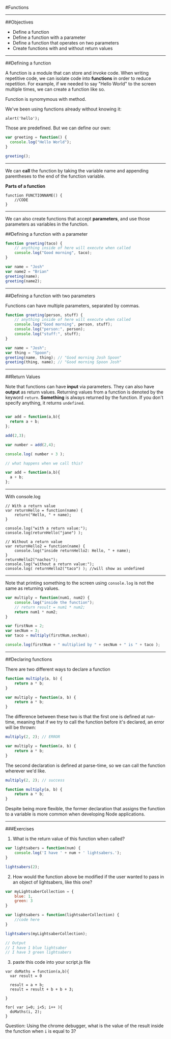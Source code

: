 #Functions

---

##Objectives
* Define a function
* Define a function with a parameter
* Define a function that operates on two parameters
* Create functions with and without return values

---

##Defining a function

A function is a module that can store and invoke code. When writing repetitive
code, we can isolate code into **functions** in order to reduce repetition. For
example, if we needed to say "Hello World" to the screen multiple times, we can
create a function like so.

Function is synomymous with method.

We've been using functions already without knowing it:
```
alert('hello');
```

Those are predefined.
But we can define our own:

```js
var greeting = function() {
  console.log("Hello World");
}

greeting();
```

---

We can **call** the function by taking the variable name and appending parentheses to the end of the function variable.

**Parts of a function**

```
function FUNCTIONNAME() {
	//CODE
}
```

---

We can also create functions that accept **parameters**, and use those parameters as variables in the function.

##Defining a function with a parameter
```js
function greeting(taco) {
	// anything inside of here will execute when called
	console.log("Good morning", taco);
}

var name = "Josh"
var name2 = "Brian"
greeting(name);
greeting(name2);
```

---

##Defining a function with two parameters

Functions can have multiple parameters, separated by commas.

```js
function greeting(person, stuff) {
	// anything inside of here will execute when called
	console.log("Good morning", person, stuff);
	console.log("person:", person);
	console.log("stuff:", stuff);
}

var name = "Josh";
var thing = "Spoon";
greeting(name, thing); // "Good morning Josh Spoon"
greeting(thing, name); // "Good morning Spoon Josh"
```

---

##Return Values

Note that functions can have **input** via parameters. They can also have **output** as return values. Returning values from a function is denoted by the keyword `return`. **Something** is always returned by the function. If you don't specify anything, it returns `undefined`.




```js

var add = function(a,b){
  return a + b;
};

add(2,3);

var number = add(2,4);

console.log( number + 3 );

// what happens when we call this?

var add = function(a,b){
  a + b;
};

```

---

With console.log

```
// With a return value
var returnHello = function(name) {
	return("Hello, " + name);
}

console.log("with a return value:");
console.log(returnHello("jane") );

// Without a return value
var returnHello2 = function(name) {
	console.log("inside returnHello2: Hello, " + name);
}
returnHello2("nachos");
console.log("without a return value:");
console.log( returnHello2("taco") ); //will show as undefined
```


---





Note that printing something to the screen using `console.log` is not the same as returning values.

```js
var multiply = function(num1, num2) {
	console.log("inside the function");
	// return result = num1 * num2;
	return num1 * num2;
}

var firstNum = 2;
var secNum = 3;
var taco = multiply(firstNum,secNum);

console.log(firstNum + " multiplied by " + secNum + " is " + taco );
```

---

##Declaring functions

There are two different ways to declare a function
```js
function multiply(a, b) {
	return a * b;
}

var multiply = function(a, b) {
	return a * b;
}
```

The difference between these two is that the first one is defined at run-time, meaning that if we try to call the function before it's declared, an error will be thrown:
```js
multiply(2, 2); // ERROR

var multiply = function(a, b) {
    return a * b;
}
```

The second declaration is defined at parse-time, so we can call the function wherever we'd like.
```js
multiply(2, 2); // success

function multiply(a, b) {
	return a * b;
}
```

Despite being more flexible, the former declaration that assigns the function to a variable is more common when developing Node applications.


---


###Exercises

1. What is the return value of this function when called?

```js
var lightsabers = function(num) {
	console.log('I have ' + num + ' lightsabers.');
}

lightsabers(2);
```

2. How would the function above be modified if the user wanted to pass in an object of lightsabers, like this one?

```js
var myLightsaberCollection = {
	blue: 1,
	green: 3
}

var lightsabers = function(lightsaberCollection) {
	//code here
}

lightsabers(myLightsaberCollection);

// Output
// I have 1 blue lightsaber
// I have 3 green lightsabers
```

3. paste this code into your script.js file
```
var doMaths = function(a,b){
  var result = 0

  result = a + b;
  result = result + b + b + 3;

}

for( var i=0; i<5; i++ ){
  doMaths(i, 2);
}
```
Question:
Using the chrome debugger, what is the value of the result inside the function when `i` is equal to 3?
